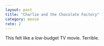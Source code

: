 ```yaml
---
layout: post
title: "Charlie and the Chocolate Factory"
category: movie
rate: 2
---
```


This felt like a low-budget TV movie. Terrible.
